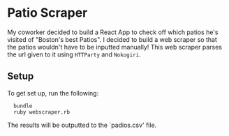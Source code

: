 # Patio Scraper

My coworker decided to build a React App to check off which patios he's visited of "Boston's best Patios". I decided to build a web scraper so that the patios wouldn't have to be inputted manually! This web scraper parses the url given to it using `HTTParty` and `Nokogiri`.

## Setup
To get set up, run the following:
```no-highlight
  bundle
  ruby webscraper.rb
```

The results will be outputted to the `padios.csv' file.
